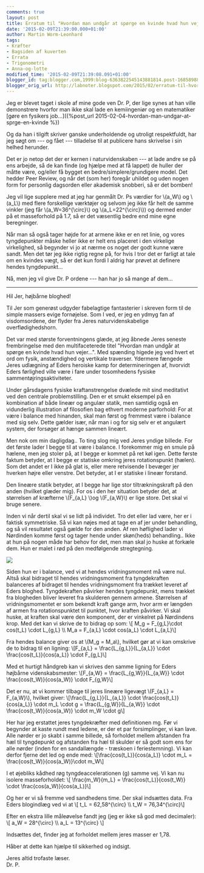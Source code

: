 ```yaml
---
comments: true
layout: post
title: Erratum til "Hvordan man undgår at spørge en kvinde hvad hun vejer..."
date: '2015-02-09T21:39:00.000+01:00'
author: Martin Worm-Leonhard
tags:
- Kræfter
- Bagsiden af kuverten
- Errata
- Trigonometri
- Anna-og-lotte
modified_time: '2015-02-09T21:39:08.091+01:00'
blogger_id: tag:blogger.com,1999:blog-6363822545143881814.post-1685898882523622140
blogger_orig_url: http://labnoter.blogspot.com/2015/02/erratum-til-hvordan-man-undgar-at-sprge.html
---
```


Jeg er blevet taget i skole af mine gode ven Dr. P, der lige synes at
han ville demonstrere hvorfor man ikke skal lade en kemiingeniør og en
matematiker [gøre en fysikers
job...]({%post_url 2015-02-04-hvordan-man-undgar-at-sprge-en-kvinde %})

Og da han i tilgift skriver ganske underholdende og utroligt
respektfuldt, har jeg søgt om --- og fået --- tilladelse til at publicere
hans skrivelse i sin helhed herunder.

Det er jo netop det der er kernen i naturvidenskaben --- at lade andre se
på ens arbejde, så de kan finde (og hjælpe med at få lappet) de huller
der måtte være, og/eller få bygget en bedre/simplere/grundigere model.
Det hedder Peer Review, og når det (som her) foregår uhildet og uden
nogen form for personlig dagsorden eller akademisk snobberi, så er det
bomben!

Jeg vil lige supplere med at jeg har genmålt Dr. Ps værdier for
\\(a_W\\) og \\(a_L\\) med flere forskellige værktøjer og selvom jeg
ikke får helt de samme vinkler (jeg får \\(a_W=36^{\circ}\\) og
\\(a_L=22^{\circ}\\)) og dermed ender på et masseforhold på 1.7, så
er det væsentlig bedre end mine egne beregninger. 

Når man så også tager højde for at armene ikke er en ret linie, og vores
tyngdepunkter måske heller ikke er helt ens placeret i den virkelige
virkelighed, så begynder vi jo at nærme os noget der godt kunne være
sandt. Men det tør jeg ikke rigtig regne på, for hvis I tror det er
farligt at tale om en kvindes vægt, så er det kun fordi I aldrig har
prøvet at definere hendes tyngdepunkt...

Nå, men jeg vil give Dr. P ordene --- han har jo så mange af dem...

--------------------------------------------------

Hil Jer, højbårne bloghed!

Til Jer som generøst udgyder fabelagtige fantasterier i skreven form til
de simple massers evige fornøjelse. Som I ved, er jeg en ydmyg fan af
visdomsordene, der flyder fra Jeres naturvidenskabelige
overflødighedshorn.

Det var med største forventningens glæde, at jeg åbnede Jeres seneste
frembringelse med den multifaceterede titel "Hvordan man undgår at
spørge en kvinde hvad hun vejer...". Med spænding higede jeg ved hvert
et ord om fysik, anstændighed og vertikale traverser. Ydermere fængede
Jeres udlægning af Eders heroiske kamp for determineringen af, hvorvidt
Eders førlighed ville være i fare under tosomhedens fysiske
sammentøjringsaktiviteter.

Under gårsdagens fysiske kraftanstrengelse dvælede mit sind meditativt
ved den centrale problemstilling. Den er et smukt eksempel på en
kombination af både lineær og angulær statik, men samtidig også en
vidunderlig illustration af filosofien bag ethvert moderne parforhold:
For at være i balance med hinanden, skal man først og fremmest være i
balance med sig selv. Dette gælder især, når man i og for sig selv er et
angulært system, der forsøger at hænge sammen lineært.

Men nok om min dagligdag.. To ting slog mig ved Jeres yndige billede.
For det første lader I begge til at være i balance. I forekommer mig en
smule på hælene, men jeg stoler på, at I begge er kommet på ret køl
igen. Dette første faktum betyder, at I begge er statiske omkring jeres
rotationspunkt (hælen). Som det andet er I ikke på glat is, eller mere
retvisende I bevæger jer hverken højre eller venstre. Det betyder, at I
er statiske i lineær forstand.

Den lineære statik betyder, at I begge har lige stor tiltrækningskraft
på den anden (hvilket glæder mig). For os i den her situation betyder
det, at størrelsen af kræfterne \\(F_{a,L} \\)og \\(F_{a,W}\\) er lige
store. Det skal vi bruge senere.

Inden vi når dertil skal vi se lidt på individet. Tro det eller lad
være, her er i faktisk symmetriske. Så vi kan nøjes med at tage en af
jer under behandling, og så vil resultatet også gælde for den anden. Af
ren høflighed lader vi Nørdinden komme først og tager hende under
skøn(heds) behandling.. Ikke at hun på nogen måde har behov for det, men
man skal jo huske at forkæle dem. Hun er malet i rød på den medfølgende
stregtegning.

[![]({{site.url}}/images/8cf47f6e874391508c8a8e7da986bc68.png)]({{site.url}}/images/8cf47f6e874391508c8a8e7da986bc68.png)

Siden hun er i balance, ved vi at hendes vridningsmoment må være nul.
Altså skal bidraget til hendes vridningsmoment fra tyngdekraften
balanceres af bidraget til hendes vridningsmoment fra trækket leveret af
Eders bloghed. Tyngdekraften påvirker hendes tyngdepunkt, mens trækket
fra blogheden bliver leveret fra skulderen gennem armene.
Størrelsen af vridningsmomentet er som bekendt kraft gange arm, hvor arm
er længden af armen fra rotationspunktet til punktet, hvor kraften
påvirker. Vi skal huske, at kraften skal være den komponent, der er
vinkelret på Nørdindens krop. Med det kan vi skrive de to bidrag op som:
\\[ M_g = F_{g,L}\cdot cos(t_L) \cdot L_{g,L} \\\ 
M_a = F_{a,L} \cdot cos(a_L) \cdot L_{a,L}\\]

Fra hendes balance giver os at \\(M_g = M_a\\), hvilket gør at vi kan
omskrive de to bidrag til en ligning: \\[F_{a,L} =
\frac{L_{g,L}}{L_{a,L}} \cdot \frac{cos(t_L)}{cos(a_L)} \cdot
F_{g,L}\\]

Med et hurtigt håndgreb kan vi skrives den samme ligning for Eders
højbårne videnskabsmester: \\[F_{a,W} = \frac{L_{g,W}}{L_{a,W}}
\cdot \frac{cos(t_W)}{cos(a_W)} \cdot F_{g,W}\\]

Det er nu, at vi kommer tilbage til jeres lineære ligevægt \\(F_{a,L} =
F_{a,W}\\), hvilket giver: \\[\frac{L_{g,L}}{L_{a,L}} \cdot
\frac{cos(t_L)}{cos(a_L)} \cdot m_L \cdot g =
\frac{L_{g,W}}{L_{a,W}} \cdot \frac{cos(t_W)}{cos(a_W)} \cdot
m_W \cdot g\\]

Her har jeg erstattet jeres tyngdekræfter med definitionen mg. Før vi
begynder at kaste rundt med ledene, er der et par forsimplinger, vi kan
lave. Alle nørder er jo skabt i samme billede, så forholdet mellem
afstanden fra hæl til tyngdepunkt og afstanden fra hæl til skulder er så
godt som ens for alle nørder (inden for en sandallængde - træskoen i
feriestemning). Vi kan derfor fjerne det led og ende med:
\\[\\frac{cos(t_L)}{cos(a_L)} \cdot m_L =
\frac{cos(t_W)}{cos(a_W)}\cdot m_W\\]

I et øjebliks kådhed røg tyngdeaccelerationen (g) samme vej. Vi kan nu
isolere masseforholdet: \\[ \frac{m_W}{m_L} =
\frac{cos(t_L)}{cos(t_W)} \cdot \frac{cos(a_W)}{cos(a_L)}\\]

Og her er vi så fremme ved sandhedens time. Der skal indsættes data. Fra
Eders blogindlæg ved vi at \\[ t_L = 62,58^{\circ} \\\ t_W =
76,34^{\circ}\\]

Efter en ekstra lille måleøvelse fandt jeg (jeg er ikke så god med
decimaler): \\[ a_W = 28^{\circ} \\\ a_L = 13^{\circ} \\]

Indsættes det, finder jeg at forholdet mellem jeres masser er 1,78.

Håber at dette kan hjælpe til sikkerhed og indsigt.

Jeres altid trofaste læser.  
Dr. P.

